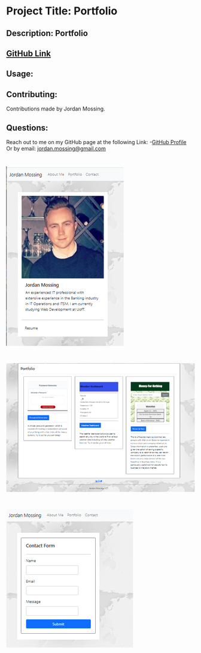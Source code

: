 # Project Title: Portfolio

## Description: Portfolio



## [GitHub Link](http://github.com/jmo1point0)



 ## Usage:


 ## Contributing:
 Contributions made by Jordan Mossing.


 ## Questions:
Reach out to me on my GitHub page at the following Link:
 -[GitHub Profile](https://github.com/jmo1point0)    
 Or by email: jordan.mossing@gmail.com
 
 
# ![Image](./assets/index.PNG)

 # ![Image](./assets/portfolio.PNG)

 # ![Image](./assets/contact.PNG)
